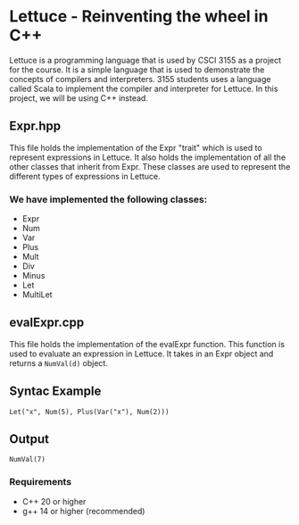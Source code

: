 # Lettuce - Reinventing the wheel in C++

Lettuce is a programming language that is used by CSCI 3155 as a project for the course. It is a simple language that is used to demonstrate the concepts of compilers and interpreters. 3155 students uses a language called Scala to implement the compiler and interpreter for Lettuce. In this project, we will be using C++ instead.


## Expr.hpp
This file holds the implementation of the Expr "trait" which is used to represent expressions in Lettuce. It also holds the implementation of all the other classes that inherit from Expr. These classes are used to represent the different types of expressions in Lettuce.

### We have implemented the following classes:
- Expr
- Num
- Var
- Plus
- Mult
- Div
- Minus
- Let
- MultiLet

## evalExpr.cpp
This file holds the implementation of the evalExpr function. This function is used to evaluate an expression in Lettuce. It takes in an Expr object and returns a ```NumVal(d)``` object.


## Syntac Example
```
Let("x", Num(5), Plus(Var("x"), Num(2)))
```
## Output
```
NumVal(7)
```


### Requirements

- C++ 20 or higher
- g++ 14 or higher (recommended)